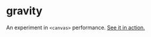 # gravity

An experiment in `<canvas>` performance. [See it in action.](https://ryanhofer.github.io/gravity)
